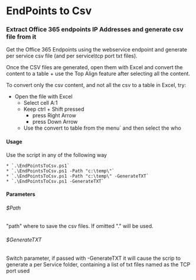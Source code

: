 ﻿# EndPoints to Csv

### Extract Office 365 endpoints IP Addresses and generate csv file from it

  Get the Office 365 Endpoints using the webservice endpoint and generate per service csv file (and per service\tcp port txt files). <br>

  Once the CSV files are generated, open them with Excel and convert the content to a table + use the Top Align feature after selecting all the content.<br>
  
  To convert only the csv content, and not all the csv to a table in Excel, try:
  * Open the file with Excel
      * Select cell A:1
      * Keep ctrl + Shift pressed
         * press Right Arrow 
         * press Down Arrow
      * Use the convert to table from the menu` and then select the who

#### Usage <br>
Use the script in any of the following way <br>

    * `.\EndPointsToCsv.ps1`
    * `.\EndPointsToCsv.ps1 -Path "c:\temp\"`
    * `.\EndPointsToCsv.ps1 -Path "c:\temp\" -GenerateTXT`
    * `.\EndPointsToCsv.ps1 -GenerateTXT`



#### Parameters <br>

###### $Path <br>
"path\" where to save the csv files. If omitted ".\" will be used.

###### $GenerateTXT <br>
Switch parameter, if passed with -GenerateTXT it will cause the scrip to generate a per Service folder, containing a list of txt files named as the TCP port used